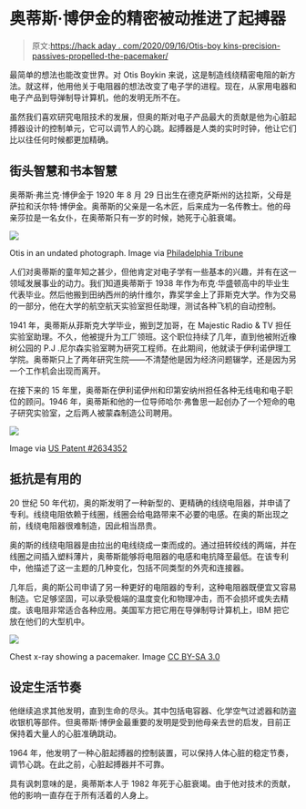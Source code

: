 # 奥蒂斯·博伊金的精密被动推进了起搏器

> 原文:[https://hack aday . com/2020/09/16/Otis-boy kins-precision-passives-propelled-the-pacemaker/](https://hackaday.com/2020/09/16/otis-boykins-precision-passives-propelled-the-pacemaker/)

最简单的想法也能改变世界。对 Otis Boykin 来说，这是制造线绕精密电阻的新方法。就这样，他用他关于电阻器的想法改变了电子学的进程。现在，从家用电器和电子产品到导弹制导计算机，他的发明无所不在。

虽然我们喜欢研究电阻技术的发展，但奥的斯对电子产品最大的贡献是他为心脏起搏器设计的控制单元，它可以调节人的心跳。起搏器是人类的实时时钟，他让它们比以往任何时候都更加精确。

## 街头智慧和书本智慧

奥蒂斯·弗兰克·博伊金于 1920 年 8 月 29 日出生在德克萨斯州的达拉斯，父母是萨拉和沃尔特·博伊金。奥蒂斯的父亲是一名木匠，后来成为一名传教士。他的母亲莎拉是一名女仆，在奥蒂斯只有一岁的时候，她死于心脏衰竭。

[![](../Images/7aead24e318f5db31396717f4d16da86.png)](https://hackaday.com/wp-content/uploads/2020/09/Otis-Boykin-sepia.jpg)

Otis in an undated photograph. Image via [Philadelphia Tribune](https://www.phillytrib.com/otis-boykin-invented-an-improved-electrical-resistor/article_f73aeede-4d70-5ea2-90c6-4d8b7b93e3e1.html)

人们对奥蒂斯的童年知之甚少，但他肯定对电子学有一些基本的兴趣，并有在这一领域发展事业的动力。我们知道奥蒂斯于 1938 年作为布克·华盛顿高中的毕业生代表毕业。然后他搬到田纳西州的纳什维尔，靠奖学金上了菲斯克大学。作为交易的一部分，他在大学的航空航天实验室担任助理，测试各种飞机的自动控制。

1941 年，奥蒂斯从菲斯克大学毕业，搬到芝加哥，在 Majestic Radio & TV 担任实验室助理。不久，他被提升为工厂领班。这个职位持续了几年，直到他被附近橡树公园的 P.J .尼尔森实验室聘为研究工程师。在此期间，他就读于伊利诺伊理工学院。奥蒂斯只上了两年研究生院——不清楚他是因为经济问题辍学，还是因为另一个工作机会出现而离开。

在接下来的 15 年里，奥蒂斯在伊利诺伊州和印第安纳州担任各种无线电和电子职位的顾问。1946 年，奥蒂斯和他的一位导师哈尔·弗鲁思一起创办了一个短命的电子研究实验室，之后两人被蒙森制造公司聘用。

[![](../Images/e135f9fe4b9cdf6295e6017b17423664.png)](https://hackaday.com/wp-content/uploads/2020/09/US2634352-patent-drawings-cropped-rethemed.png)

Image via [US Patent #2634352](https://patents.google.com/patent/US2634352)

## 抵抗是有用的

20 世纪 50 年代初，奥的斯发明了一种新型的、更精确的线绕电阻器，并申请了专利。线绕电阻依赖于线圈，线圈会给电路带来不必要的电感。在奥的斯出现之前，线绕电阻器很难制造，因此相当昂贵。

奥的斯的线绕电阻器是由拉出的电线绕成一束而成的。通过扭转绞线的两端，并在线圈之间插入塑料薄片，奥蒂斯能够将电阻器的电感和电抗降至最低。在该专利中，他描述了这一主题的几种变化，包括不同类型的外壳和连接器。

几年后，奥的斯公司申请了另一种更好的电阻器的专利，这种电阻器既便宜又容易制造。它足够坚固，可以承受极端的温度变化和物理冲击，而不会损坏或失去精度。该电阻非常适合各种应用。美国军方把它用在导弹制导计算机上，IBM 把它放在他们的大型机中。

[![](../Images/b8fe829a6e764d4b5d49b270d5dfc48c.png)](https://hackaday.com/wp-content/uploads/2020/09/pacemaker.jpg)

Chest x-ray showing a pacemaker. Image [CC BY-SA 3.0](https://en.wikipedia.org/wiki/Otis_Boykin#/media/File:Chest_xray_pacemaker_(CardioNetworks_ECGpedia).jpg)

## 设定生活节奏

他继续追求其他发明，直到生命的尽头。其中包括电容器、化学空气过滤器和防盗收银机等部件。但奥蒂斯·博伊金最重要的发明是受到他母亲去世的启发，目前正保持着大量人的心脏准确跳动。

1964 年，他发明了一种心脏起搏器的控制装置，可以保持人体心脏的稳定节奏，调节心跳。在此之前，心脏起搏器并不可靠。

具有讽刺意味的是，奥蒂斯本人于 1982 年死于心脏衰竭。由于他对技术的贡献，他的影响一直存在于所有活着的人身上。